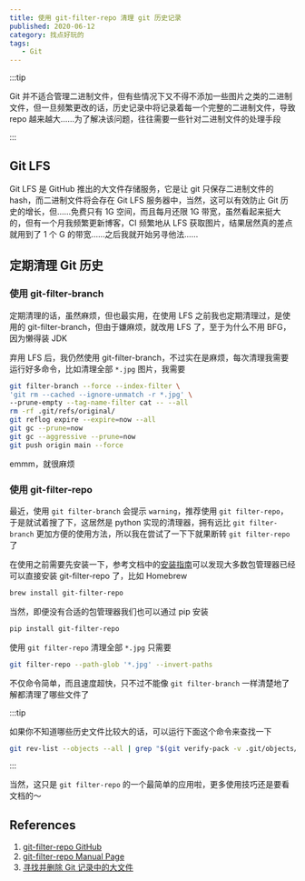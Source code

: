 ```yaml
---
title: 使用 git-filter-repo 清理 git 历史记录
published: 2020-06-12
category: 找点好玩的
tags:
   - Git
---
```


:::tip

Git 并不适合管理二进制文件，但有些情况下又不得不添加一些图片之类的二进制文件，但一旦频繁更改的话，历史记录中将记录着每一个完整的二进制文件，导致 repo 越来越大……为了解决该问题，往往需要一些针对二进制文件的处理手段

:::

<!-- more -->

## Git LFS

Git LFS 是 GitHub 推出的大文件存储服务，它是让 git 只保存二进制文件的 hash，而二进制文件将会存在 Git LFS 服务器中，当然，这可以有效防止 Git 历史的增长，但……免费只有 1G 空间，而且每月还限 1G 带宽，虽然看起来挺大的，但有一个月我频繁更新博客，CI 频繁地从 LFS 获取图片，结果居然真的差点就用到了 1 个 G 的带宽……之后我就开始另寻他法……

## 定期清理 Git 历史

### 使用 git-filter-branch

定期清理的话，虽然麻烦，但也最实用，在使用 LFS 之前我也定期清理过，是使用的 git-filter-branch，但由于嫌麻烦，就改用 LFS 了，至于为什么不用 BFG，因为懒得装 JDK

弃用 LFS 后，我仍然使用 git-filter-branch，不过实在是麻烦，每次清理我需要运行好多命令，比如清理全部 `*.jpg` 图片，我需要

```bash
git filter-branch --force --index-filter \
'git rm --cached --ignore-unmatch -r *.jpg' \
--prune-empty --tag-name-filter cat -- --all
rm -rf .git/refs/original/
git reflog expire --expire=now --all
git gc --prune=now
git gc --aggressive --prune=now
git push origin main --force
```

emmm，就很麻烦

### 使用 git-filter-repo

最近，使用 `git filter-branch` 会提示 `warning`，推荐使用 `git filter-repo`，于是就试着搜了下，这居然是 python 实现的清理器，拥有远比 `git filter-branch` 更加方便的使用方法，所以我在尝试了一下下就果断转 `git filter-repo` 了

在使用之前需要先安装一下，参考文档中的[安装指南](https://github.com/newren/git-filter-repo/blob/main/INSTALL.md)可以发现大多数包管理器已经可以直接安装 git-filter-repo 了，比如 Homebrew

```bash
brew install git-filter-repo
```

当然，即便没有合适的包管理器我们也可以通过 pip 安装

```bash
pip install git-filter-repo
```

使用 `git filter-repo` 清理全部 `*.jpg` 只需要

```bash
git filter-repo --path-glob '*.jpg' --invert-paths
```

不仅命令简单，而且速度超快，只不过不能像 `git filter-branch` 一样清楚地了解都清理了哪些文件了

:::tip

如果你不知道哪些历史文件比较大的话，可以运行下面这个命令来查找一下

```bash
git rev-list --objects --all | grep "$(git verify-pack -v .git/objects/pack/*.idx | sort -k 3 -n | tail -5 | awk '{print$1}')"
```

:::

当然，这只是 `git filter-repo` 的一个最简单的应用啦，更多使用技巧还是要看文档的～

## References

1. [git-filter-repo GitHub](https://github.com/newren/git-filter-repo)
2. [git-filter-repo Manual Page](https://htmlpreview.github.io/?https://github.com/newren/git-filter-repo/blob/docs/html/git-filter-repo.html#EXAMPLES)
3. [寻找并删除 Git 记录中的大文件](https://harttle.land/2016/03/22/purge-large-files-in-gitrepo.html)
